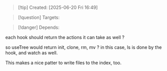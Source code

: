 
>[!tip] Created: [2025-06-20 Fri 16:49]

>[!question] Targets: 

>[!danger] Depends: 

each hook should return the actions it can take as well ?

so useTree would return init, clone, rm, mv ?
in this case, ls is done by the hook, and watch as well.


This makes a nice patter to write files to the index, too.